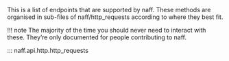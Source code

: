 This is a list of endpoints that are supported by naff. These methods are organised in sub-files of naff/http_requests according to where they best fit.

!!! note
    The majority of the time you should never need to interact with these. They’re only documented for people contributing to naff.

::: naff.api.http.http_requests
